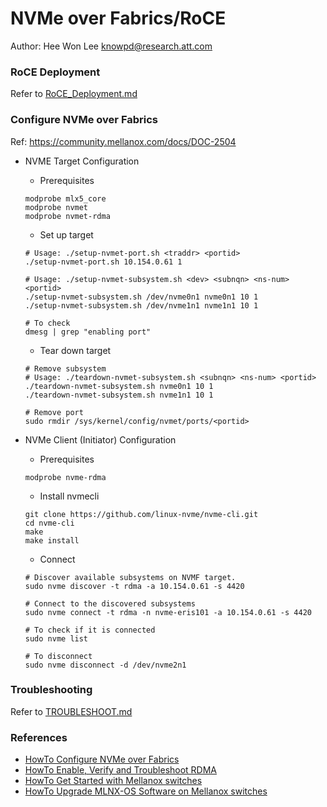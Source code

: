 # NVMe over Fabrics/RoCE
Author: Hee Won Lee <knowpd@research.att.com>

### RoCE Deployment
Refer to [RoCE_Deployment.md](./RoCE_Deployment.md)

### Configure NVMe over Fabrics
Ref: <https://community.mellanox.com/docs/DOC-2504>

- NVME Target Configuration
   * Prerequisites
   ```
   modprobe mlx5_core
   modprobe nvmet
   modprobe nvmet-rdma
   ```

   * Set up target
   ```
   # Usage: ./setup-nvmet-port.sh <traddr> <portid>
   ./setup-nvmet-port.sh 10.154.0.61 1

   # Usage: ./setup-nvmet-subsystem.sh <dev> <subnqn> <ns-num> <portid>
   ./setup-nvmet-subsystem.sh /dev/nvme0n1 nvme0n1 10 1
   ./setup-nvmet-subsystem.sh /dev/nvme1n1 nvme1n1 10 1

   # To check
   dmesg | grep "enabling port"
   ```
  
   * Tear down target
   ```
   # Remove subsystem
   # Usage: ./teardown-nvmet-subsystem.sh <subnqn> <ns-num> <portid>
   ./teardown-nvmet-subsystem.sh nvme0n1 10 1
   ./teardown-nvmet-subsystem.sh nvme1n1 10 1

   # Remove port
   sudo rmdir /sys/kernel/config/nvmet/ports/<portid>
   ```

- NVMe Client (Initiator) Configuration
   * Prerequisites  
   ```
   modprobe nvme-rdma
   ```

   * Install nvmecli
   ```
   git clone https://github.com/linux-nvme/nvme-cli.git
   cd nvme-cli
   make
   make install
   ```

   * Connect
   ```
   # Discover available subsystems on NVMF target.
   sudo nvme discover -t rdma -a 10.154.0.61 -s 4420
   
   # Connect to the discovered subsystems
   sudo nvme connect -t rdma -n nvme-eris101 -a 10.154.0.61 -s 4420
   
   # To check if it is connected
   sudo nvme list
   
   # To disconnect
   sudo nvme disconnect -d /dev/nvme2n1
   ```

### Troubleshooting
Refer to [TROUBLESHOOT.md](./TROUBLESHOOT.md)

### References
- [HowTo Configure NVMe over Fabrics](https://community.mellanox.com/docs/DOC-2504)  
- [HowTo Enable, Verify and Troubleshoot RDMA](https://community.mellanox.com/docs/DOC-2086)
- [HowTo Get Started with Mellanox switches](https://community.mellanox.com/docs/DOC-2172)
- [HowTo Upgrade MLNX-OS Software on Mellanox switches](https://community.mellanox.com/docs/DOC-1448)
